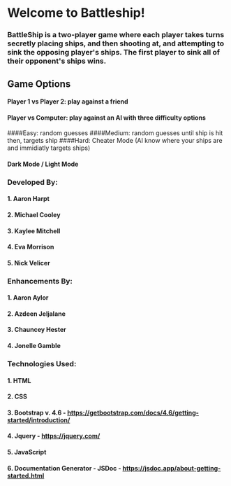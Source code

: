 # Welcome to Battleship!
### BattleShip is a two-player game where each player takes turns secretly placing ships, and then shooting at, and attempting to sink the opposing player's ships.  The first player to sink all of their opponent's ships wins.

## Game Options
#### Player 1 vs Player 2: play against a friend
#### Player vs Computer: play against an AI with three difficulty options
####Easy: random guesses
####Medium: random guesses until ship is hit then, targets ship
####Hard: Cheater Mode (AI know where your ships are and immidiatly targets ships)
#### Dark Mode / Light Mode

### Developed By:
#### 1. Aaron Harpt
#### 2. Michael Cooley
#### 3. Kaylee Mitchell
#### 4. Eva Morrison
#### 5. Nick Velicer


### Enhancements By:
#### 1. Aaron Aylor
#### 2. Azdeen Jeljalane 
#### 3. Chauncey Hester
#### 4. Jonelle Gamble


### Technologies Used:
#### 1. HTML
#### 2. CSS
#### 3. Bootstrap v. 4.6 - https://getbootstrap.com/docs/4.6/getting-started/introduction/
#### 4. Jquery - https://jquery.com/
#### 5. JavaScript
#### 6. Documentation Generator - JSDoc - https://jsdoc.app/about-getting-started.html
